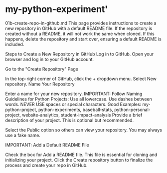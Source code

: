 # my-python-experiment'
01b-create-repo-in-github.md
This page provides instructions to create a new repository in GitHub with a default README file.
If the repository is created without a README, it will not work the same when cloned. If this happens, delete the repository and start over, ensuring a default README is included.

Steps to Create a New Repository in GitHub
Log in to GitHub. Open your browser and log in to your GitHub account.

Go to the "Create Repository" Page

In the top-right corner of GitHub, click the + dropdown menu.
Select New repository.
Name Your Repository

Enter a name for your new repository.
IMPORTANT: Follow Naming Guidelines for Python Projects:
Use all lowercase.
Use dashes between words.
NEVER USE spaces or special characters.
Good Examples: my-python-project, python-experiments, baseball-stats, python-personal-project, website-analytics, student-impact-analysis
Provide a brief description of your project. This is optional but recommended.

Select the Public option so others can view your repository. You may always use a fake name.

IMPORTANT: Add a Default README File

Check the box for Add a README file. This file is essential for cloning and initializing your project.
Click the Create repository button to finalize the process and create your repo in GitHub.